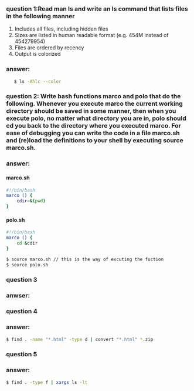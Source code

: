 ### question 1:Read man ls and write an ls command that lists files in the following manner

1. Includes all files, including hidden files
2. Sizes are listed in human readable format (e.g. 454M instead of 454279954)
3. Files are ordered by recency
4. Output is colorized

### answer:
``` bash
   $ ls -Ahlc --color 
```
### question 2: Write bash functions marco and polo that do the following. Whenever you execute marco the current working directory should be saved in some manner, then when you execute polo, no matter what directory you are in, polo should cd you back to the directory where you executed marco. For ease of debugging you can write the code in a file marco.sh and (re)load the definitions to your shell by executing source marco.sh.

### answer:
#### marco.sh
``` bash
#!/bin/bash
marco () {
    cdir=&(pwd)
}
```
#### polo.sh
``` bash
#!/bin/bash
marco () {
    cd &cdir
}
```
``` bash
$ source marco.sh // this is the way of excuting the fuction
$ source polo.sh 
```
### question 3

### anwser:


### question 4

### answer:
``` bash 
$ find . -name "*.html" -type d | convert "*.html" *.zip
```
### question 5

### answer: 
``` bash 
$ find . -type f | xargs ls -lt
```
